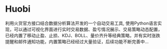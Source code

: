 # Huobi
利用火货官方接口结合数据分析算法开发的一个自动交易工具,  使用Python语言实现，可以通过可视化界面进行实时交易数据、盈亏情况展示、交易策略动态配置，已经内置了移动止盈、止损、KDJ、BOLL、量价齐升等经典策略，并有实时涨跌提醒和邮件通知功能，内置策略已经经过大量验证，后续功能不断完善中...

